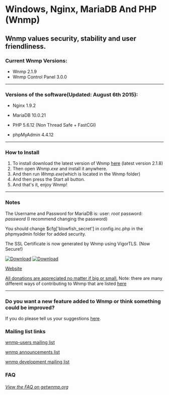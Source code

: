 Windows, Nginx, MariaDB And PHP (Wnmp)
======================================
Wnmp values security, stability and user friendliness.
------------------------------------------------------

### Current Wnmp Versions:

  * Wnmp 2.1.9
  * Wnmp Control Panel 3.0.0

----

### Versions of the software(Updated: August 6th 2015):

  * Nginx 1.9.2

  * MariaDB 10.0.21

  * PHP 5.6.12 (Non Thread Safe + FastCGI)

  * phpMyAdmin 4.4.12
  
----

### How to Install

  1. To install download the latest version of Wnmp [here][1] (latest version 2.1.8)
  2. Then open *Wnmp.exe* and install it anywhere.
  3. And then run *Wnmp.exe*(which is located in the Wnmp folder)
  4. And then press the Start all button.
  5. And that's it, enjoy Wnmp!


----

### Notes

The Username and Password for MariaDB is: user: *root* password: *password* (I recommend changing the password)

You should change $cfg['blowfish_secret'] in config.inc.php in the phpmyadmin folder for added security.

The SSL Certificate is now generated by Wnmp using VigorTLS. (Now Secure!)

[![Download][3]][1]
[![Download][4]][5]

[Website](https://www.getwnmp.org)

[All donations are appreciated no matter if big or small.][2] Note: there are many different ways of contributing to Wnmp that are listed [here][11]

----

### Do you want a new feature added to Wnmp or think something could be improved?

If you do please tell us your suggestions [here][10].

### Mailing list links

[wnmp-users mailing list][7]

[wnmp announcements list][8]

[wnmp development mailing list][9]

### FAQ

###### [View the FAQ on getwnmp.org][6]


[1]: http://sourceforge.net/projects/wnmp-env/files/latest/download
[2]: https://www.getwnmp.org/donate
[3]: https://s0.wp.com/imgpress?url=https://www.getwnmp.org/wp-content/uploads/2014/05/download_icon_128x128x32.png
[4]: https://s0.wp.com/imgpress?url=http%3A%2F%2Fs1.softpedia-static.com/base_img/softpedia_free_award_f.gif
[5]: http://www.softpedia.com/get/Internet/Servers/Server-Tools/Kurt-Wnmp.shtml
[6]: https://www.getwnmp.org/faq
[7]: https://mailman.x64architecture.com/mailman/listinfo/wnmp-users
[8]: https://mailman.x64architecture.com/mailman/listinfo/wnmp-announce
[9]: https://mailman.x64architecture.com/mailman/listinfo/wnmp-dev
[10]: https://github.com/wnmp/wnmp/issues/new
[11]: https://www.getwnmp.org/contributing
